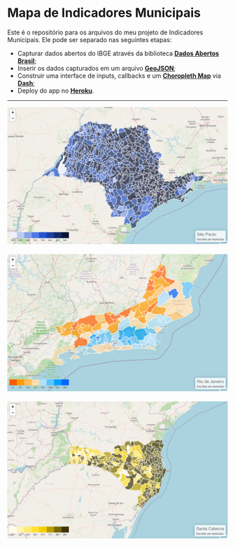# **Mapa de Indicadores Municipais**

Este é o repositório para os arquivos do meu projeto de Indicadores Municipais. Ele pode ser separado nas seguintes etapas:

- Capturar dados abertos do IBGE através da biblioteca **[Dados Abertos Brasil](https://www.gustavofurtado.com/dab.html)**;
- Inserir os dados capturados em um arquivo **[GeoJSON](https://github.com/tbrugz/geodata-br)**;
- Construir uma interface de inputs, callbacks e um **[Choropleth Map](https://www.mapbox.com/)** via **[Dash](https://github.com/plotly/dash)**;
- Deploy do app no **[Heroku](https://mapa-indicadores-municipais.herokuapp.com/)**.

---

<div align="center">
	<p style="margin-bottom: 20px">
		<img src="https://raw.githubusercontent.com/GusFurtado/IndicadoresMunicipais/master/assets/screenshot_sp.png">
	</p>
	<p style="margin-bottom: 20px">
		<img src="https://raw.githubusercontent.com/GusFurtado/IndicadoresMunicipais/master/assets/screenshot_rj.png">
	</p>
	<p>
		<img src="https://raw.githubusercontent.com/GusFurtado/IndicadoresMunicipais/master/assets/screenshot_sc.png">
	</p>
</div>